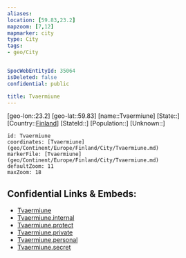```yaml
---
aliases: 
location: [59.83,23.2]
mapzoom: [7,12] 
mapmarker: city 
type: City
tags:
- geo/City


SpocWebEntityId: 35064
isDeleted: false
confidential: public

title: Tvaermiune
---
```

[geo-lon::23.2]
[geo-lat::59.83]
[name::Tvaermiune]
[State::]
[Country::[Finland](geo/Continent/Europe/Finland.md)]
[StateId::]
[Population::]
[Unknown::]


```leaflet
id: Tvaermiune
coordinates: [Tvaermiune](geo/Continent/Europe/Finland/City/Tvaermiune.md)
markerFile: [Tvaermiune](geo/Continent/Europe/Finland/City/Tvaermiune.md)
defaultZoom: 11 
maxZoom: 18
```


## Confidential Links & Embeds: 
- [Tvaermiune](../../../../../../_public/geo/Continent/Europe/Finland/City/Tvaermiune.md) 
- [Tvaermiune.internal](../../../../../../_internal/geo/Continent/Europe/Finland/City/Tvaermiune.internal.md) 
- [Tvaermiune.protect](../../../../../../_protect/geo/Continent/Europe/Finland/City/Tvaermiune.protect.md) 
- [Tvaermiune.private](../../../../../../_private/geo/Continent/Europe/Finland/City/Tvaermiune.private.md) 
- [Tvaermiune.personal](../../../../../../_personal/geo/Continent/Europe/Finland/City/Tvaermiune.personal.md) 
- [Tvaermiune.secret](../../../../../../_secret/geo/Continent/Europe/Finland/City/Tvaermiune.secret.md) 
